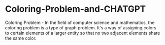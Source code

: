 # Coloring-Problem-and-CHATGPT
Coloring Problem - In the field of computer science and mathematics, the coloring problem is a type of graph problem. It's a way of assigning colors to certain elements of a larger entity so that no two adjacent elements share the same color. 
